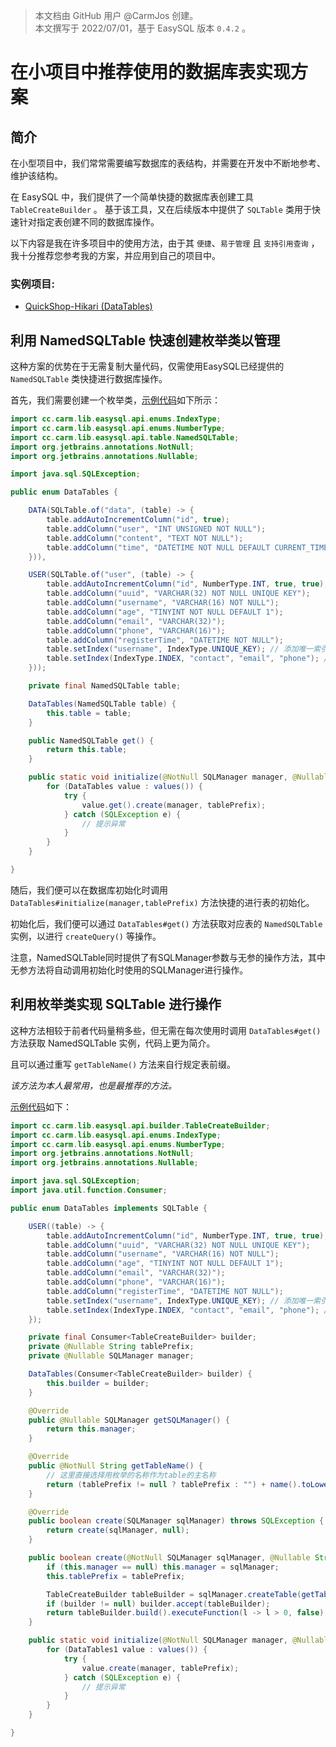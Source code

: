 > 本文档由 GitHub 用户 @CarmJos 创建。  
> 本文撰写于 2022/07/01，基于 EasySQL 版本 `0.4.2` 。

# 在**小项目中**推荐使用的**数据库表**实现方案


## 简介
在小型项目中，我们常常需要编写数据库的表结构，并需要在开发中不断地参考、维护该结构。

在 EasySQL 中，我们提供了一个简单快捷的数据库表创建工具 `TableCreateBuilder` 。
基于该工具，又在后续版本中提供了 `SQLTable` 类用于快速针对指定表创建不同的数据库操作。

以下内容是我在许多项目中的使用方法，由于其 `便捷`、`易于管理` 且 `支持引用查询` ，我十分推荐您参考我的方案，并应用到自己的项目中。

### 实例项目: 
- [QuickShop-Hikari (DataTables)](https://github.com/Ghost-chu/QuickShop-Hikari/blob/hikari/quickshop-bukkit/src/main/java/com/ghostchu/quickshop/database/DataTables1.java)

## 利用 NamedSQLTable 快速创建枚举类以管理

这种方案的优势在于无需复制大量代码，仅需使用EasySQL已经提供的 `NamedSQLTable` 类快捷进行数据库操作。

首先，我们需要创建一个枚举类，[示例代码](../demo/src/main/java/DataTables1.java)如下所示：

```java
import cc.carm.lib.easysql.api.enums.IndexType;
import cc.carm.lib.easysql.api.enums.NumberType;
import cc.carm.lib.easysql.api.table.NamedSQLTable;
import org.jetbrains.annotations.NotNull;
import org.jetbrains.annotations.Nullable;

import java.sql.SQLException;

public enum DataTables {

    DATA(SQLTable.of("data", (table) -> {
        table.addAutoIncrementColumn("id", true);
        table.addColumn("user", "INT UNSIGNED NOT NULL");
        table.addColumn("content", "TEXT NOT NULL");
        table.addColumn("time", "DATETIME NOT NULL DEFAULT CURRENT_TIMESTAMP");
    })),

    USER(SQLTable.of("user", (table) -> {
        table.addAutoIncrementColumn("id", NumberType.INT, true, true);
        table.addColumn("uuid", "VARCHAR(32) NOT NULL UNIQUE KEY");
        table.addColumn("username", "VARCHAR(16) NOT NULL");
        table.addColumn("age", "TINYINT NOT NULL DEFAULT 1");
        table.addColumn("email", "VARCHAR(32)");
        table.addColumn("phone", "VARCHAR(16)");
        table.addColumn("registerTime", "DATETIME NOT NULL");
        table.setIndex("username", IndexType.UNIQUE_KEY); // 添加唯一索引
        table.setIndex(IndexType.INDEX, "contact", "email", "phone"); //添加联合索引 (示例)
    }));

    private final NamedSQLTable table;

    DataTables(NamedSQLTable table) {
        this.table = table;
    }

    public NamedSQLTable get() {
        return this.table;
    }

    public static void initialize(@NotNull SQLManager manager, @Nullable String tablePrefix) {
        for (DataTables value : values()) {
            try {
                value.get().create(manager, tablePrefix);
            } catch (SQLException e) {
                // 提示异常
            }
        }
    }

}
```

随后，我们便可以在数据库初始化时调用 `DataTables#initialize(manager,tablePrefix)` 方法快捷的进行表的初始化。

初始化后，我们便可以通过 `DataTables#get()` 方法获取对应表的 `NamedSQLTable` 实例，以进行 `createQuery()` 等操作。

注意，NamedSQLTable同时提供了有SQLManager参数与无参的操作方法，其中无参方法将自动调用初始化时使用的SQLManager进行操作。

## 利用枚举类实现 SQLTable 进行操作

这种方法相较于前者代码量稍多些，但无需在每次使用时调用 `DataTables#get()` 方法获取 NamedSQLTable 实例，代码上更为简介。

且可以通过重写 `getTableName()` 方法来自行规定表前缀。

_该方法为本人最常用，也是最推荐的方法。_

[示例代码](../demo/src/main/java/DataTables2.java)如下：

```java
import cc.carm.lib.easysql.api.builder.TableCreateBuilder;
import cc.carm.lib.easysql.api.enums.IndexType;
import cc.carm.lib.easysql.api.enums.NumberType;
import org.jetbrains.annotations.NotNull;
import org.jetbrains.annotations.Nullable;

import java.sql.SQLException;
import java.util.function.Consumer;

public enum DataTables implements SQLTable {

    USER((table) -> {
        table.addAutoIncrementColumn("id", NumberType.INT, true, true);
        table.addColumn("uuid", "VARCHAR(32) NOT NULL UNIQUE KEY");
        table.addColumn("username", "VARCHAR(16) NOT NULL");
        table.addColumn("age", "TINYINT NOT NULL DEFAULT 1");
        table.addColumn("email", "VARCHAR(32)");
        table.addColumn("phone", "VARCHAR(16)");
        table.addColumn("registerTime", "DATETIME NOT NULL");
        table.setIndex("username", IndexType.UNIQUE_KEY); // 添加唯一索引
        table.setIndex(IndexType.INDEX, "contact", "email", "phone"); //添加联合索引 (示例)
    });

    private final Consumer<TableCreateBuilder> builder;
    private @Nullable String tablePrefix;
    private @Nullable SQLManager manager;

    DataTables(Consumer<TableCreateBuilder> builder) {
        this.builder = builder;
    }

    @Override
    public @Nullable SQLManager getSQLManager() {
        return this.manager;
    }

    @Override
    public @NotNull String getTableName() {
        // 这里直接选择用枚举的名称作为table的主名称
        return (tablePrefix != null ? tablePrefix : "") + name().toLowerCase();
    }

    @Override
    public boolean create(SQLManager sqlManager) throws SQLException {
        return create(sqlManager, null);
    }

    public boolean create(@NotNull SQLManager sqlManager, @Nullable String tablePrefix) throws SQLException {
        if (this.manager == null) this.manager = sqlManager;
        this.tablePrefix = tablePrefix;

        TableCreateBuilder tableBuilder = sqlManager.createTable(getTableName());
        if (builder != null) builder.accept(tableBuilder);
        return tableBuilder.build().executeFunction(l -> l > 0, false);
    }

    public static void initialize(@NotNull SQLManager manager, @Nullable String tablePrefix) {
        for (DataTables1 value : values()) {
            try {
                value.create(manager, tablePrefix);
            } catch (SQLException e) {
                // 提示异常
            }
        }
    }

}
```
